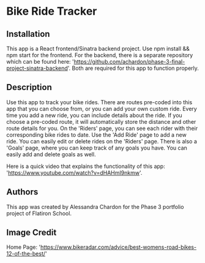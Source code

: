
# Bike Ride Tracker

## Installation
This app is a React frontend/Sinatra backend project. Use npm install && npm start for the frontend. For the backend, there is a separate repository which can be found here: 'https://github.com/achardon/phase-3-final-project-sinatra-backend'. Both are required for this app to function properly. 

## Description
Use this app to track your bike rides. There are routes pre-coded into this app that you can choose from, or you can add your own custom ride. Every time you add a new ride, you can include details about the ride. If you choose a pre-coded route, it will automatically store the distance and other route details for you. On the 'Riders' page, you can see each rider with their corresponding bike rides to date. Use the 'Add Ride' page to add a new ride. You can easily edit or delete rides on the 'Riders' page. There is also a 'Goals' page, where you can keep track of any goals you have. You can easily add and delete goals as well.

Here is a quick video that explains the functionality of this app: 'https://www.youtube.com/watch?v=dHAHmI9nkmw'.

## Authors
This app was created by Alessandra Chardon for the Phase 3 portfolio project of Flatiron School.

## Image Credit
Home Page: 'https://www.bikeradar.com/advice/best-womens-road-bikes-12-of-the-best/'

